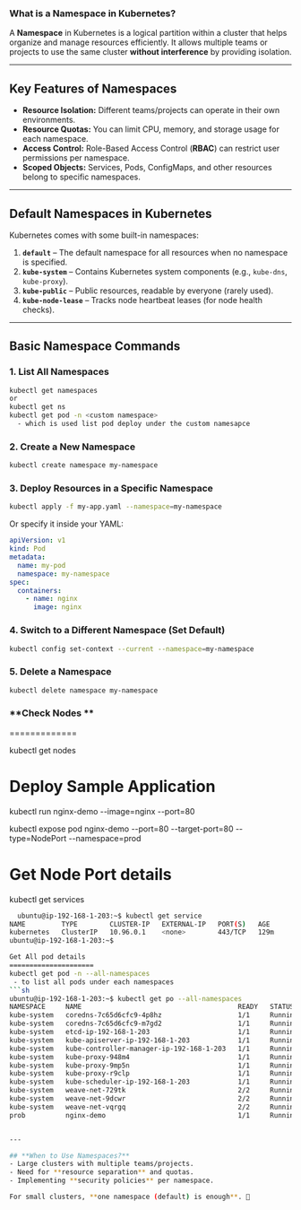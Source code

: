 ### **What is a Namespace in Kubernetes?**
A **Namespace** in Kubernetes is a logical partition within a cluster that helps organize and manage resources efficiently. It allows multiple teams or projects to use the same cluster **without interference** by providing isolation.

---

## **Key Features of Namespaces**
- **Resource Isolation:** Different teams/projects can operate in their own environments.
- **Resource Quotas:** You can limit CPU, memory, and storage usage for each namespace.
- **Access Control:** Role-Based Access Control (**RBAC**) can restrict user permissions per namespace.
- **Scoped Objects:** Services, Pods, ConfigMaps, and other resources belong to specific namespaces.

---

## **Default Namespaces in Kubernetes**
Kubernetes comes with some built-in namespaces:
1. **`default`** – The default namespace for all resources when no namespace is specified.
2. **`kube-system`** – Contains Kubernetes system components (e.g., `kube-dns`, `kube-proxy`).
3. **`kube-public`** – Public resources, readable by everyone (rarely used).
4. **`kube-node-lease`** – Tracks node heartbeat leases (for node health checks).

---

## **Basic Namespace Commands**
### **1. List All Namespaces**
```sh
kubectl get namespaces
or 
kubectl get ns
kubectl get pod -n <custom namespace>
  - which is used list pod deploy under the custom namesapce
```

### **2. Create a New Namespace**
```sh
kubectl create namespace my-namespace
```

### **3. Deploy Resources in a Specific Namespace**
```sh
kubectl apply -f my-app.yaml --namespace=my-namespace
```
Or specify it inside your YAML:
```yaml
apiVersion: v1
kind: Pod
metadata:
  name: my-pod
  namespace: my-namespace
spec:
  containers:
    - name: nginx
      image: nginx
```

### **4. Switch to a Different Namespace (Set Default)**
```sh
kubectl config set-context --current --namespace=my-namespace
```

### **5. Delete a Namespace**
```sh
kubectl delete namespace my-namespace
```
### **Check Nodes  ** 
=============

kubectl get nodes



Deploy Sample Application
==========================

kubectl run nginx-demo --image=nginx --port=80 

kubectl expose pod nginx-demo --port=80 --target-port=80 --type=NodePort --namespace=prod


Get Node Port details 
=====================
kubectl get services
```sh
  ubuntu@ip-192-168-1-203:~$ kubectl get service
NAME         TYPE        CLUSTER-IP   EXTERNAL-IP   PORT(S)   AGE
kubernetes   ClusterIP   10.96.0.1    <none>        443/TCP   129m
ubuntu@ip-192-168-1-203:~$

Get All pod details
=====================
kubectl get pod -n --all-namespaces
 - to list all pods under each namespaces
```sh 
ubuntu@ip-192-168-1-203:~$ kubectl get po --all-namespaces
NAMESPACE     NAME                                       READY   STATUS    RESTARTS       AGE
kube-system   coredns-7c65d6cfc9-4p8hz                   1/1     Running   0              128m
kube-system   coredns-7c65d6cfc9-m7gd2                   1/1     Running   0              128m
kube-system   etcd-ip-192-168-1-203                      1/1     Running   0              128m
kube-system   kube-apiserver-ip-192-168-1-203            1/1     Running   0              128m
kube-system   kube-controller-manager-ip-192-168-1-203   1/1     Running   0              128m
kube-system   kube-proxy-948m4                           1/1     Running   0              128m
kube-system   kube-proxy-9mp5n                           1/1     Running   0              118m
kube-system   kube-proxy-r9clp                           1/1     Running   0              118m
kube-system   kube-scheduler-ip-192-168-1-203            1/1     Running   0              128m
kube-system   weave-net-729tk                            2/2     Running   1 (122m ago)   122m
kube-system   weave-net-9dcwr                            2/2     Running   1 (117m ago)   118m
kube-system   weave-net-vqrgq                            2/2     Running   1 (117m ago)   118m
prob          nginx-demo                                 1/1     Running   0              109m


---

## **When to Use Namespaces?**
- Large clusters with multiple teams/projects.
- Need for **resource separation** and quotas.
- Implementing **security policies** per namespace.

For small clusters, **one namespace (default) is enough**. 🚀

